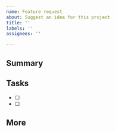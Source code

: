 ```yaml
---
name: Feature request
about: Suggest an idea for this project
title: ''
labels: ''
assignees: ''

---
```


## Summary

## Tasks
 - [ ]
 - [ ]

## More
